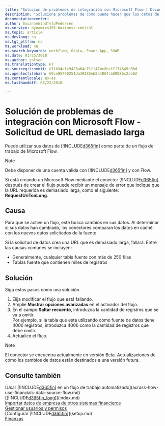 ```yaml
---
title: "Solución de problemas de integración con Microsoft Flow | Documentos de Microsoft"
description: "Solucione problemas de cómo puede hacer que los datos de Financials estén disponibles como un origen de datos y especificar una URL de OData de sus servicios web para generar un flujo de trabajo automatizado."
documentationcenter: 
author: SusanneWindfeldPedersen
ms.service: dynamics365-business-central
ms.topic: article
ms.devlang: na
ms.tgt_pltfrm: na
ms.workload: na
ms.search.keywords: workflow, Odata, Power App, SOAP
ms.date: 01/25/2018
ms.author: solsen
ms.translationtype: HT
ms.sourcegitcommit: d7fb34e1c9428a64c71ff47be8bcff174649c00d
ms.openlocfilehash: 60ce05760251da39280eb8a4884cb80586c2ab62
ms.contentlocale: es-es
ms.lasthandoff: 03/22/2018

---
```

# <a name="troubleshooting-integration-with-microsoft-flow---request-url-too-long"></a>Solución de problemas de integración con Microsoft Flow - Solicitud de URL demasiado larga
Puede utilizar sus datos de [!INCLUDE[d365fin](includes/d365fin_md.md)] como parte de un flujo de trabajo de Microsoft Flow.  

> [!NOTE]  
>   Debe disponer de una cuenta válida con [!INCLUDE[d365fin](includes/d365fin_md.md)] y con Flow.  

Si está creando un Microsoft Flow mediante el conector [!INCLUDE[d365fin](includes/d365fin_md.md)], después de crear el flujo puede recibir un mensaje de error que indique que la URL requerida es demasiado larga, como el siguiente: **RequestUriTooLong**.

## <a name="cause"></a>Causa
Para que se active un flujo, este busca cambios en sus datos. Al determinar si sus datos han cambiado, los conectores comparan los datos en caché con los nuevos datos solicitados de la fuente.  

Si la solicitud de datos crea una URL que es demasiado larga, fallará. Entre las causas comunes se incluyen:
- Generalmente, cualquier tabla fuente con más de 250 filas
- Tablas fuente que contienen miles de registros

## <a name="workaround"></a>Solución
Siga estos pasos como una solución.
1. Elija modificar el flujo que está fallando.
2. Amplíe **Mostrar opciones avanzadas** en el activador del flujo.
3. En el campo **Saltar recuento**, introduzca la cantidad de registros que se va a omitir.  
Por ejemplo, si la tabla que está utilizando como fuente de datos tiene 4000 registros, introduzca 4000 como la cantidad de registros que debe omitir.
4. Actualice el flujo.

> [!NOTE]  
> El conector se encuentra actualmente en versión Beta. Actualizaciones de cómo los cambios de datos están destinados a una versión futura.


## <a name="see-also"></a>Consulte también
[Usar [!INCLUDE[d365fin](includes/d365fin_md.md)] en un flujo de trabajo automatizado](across-how-use-financials-data-source-flow.md)  
[[!INCLUDE[d365fin_long](includes/d365fin_long_md.md)]](index.md)  
[Importar datos de empresa de otros sistemas financieros](upload-data.md)  
[Gestionar usuarios y permisos](ui-how-users-permissions.md)    
[Configurar [!INCLUDE[d365fin](includes/d365fin_md.md)]](setup.md)  
[Finanzas](finance.md)  

